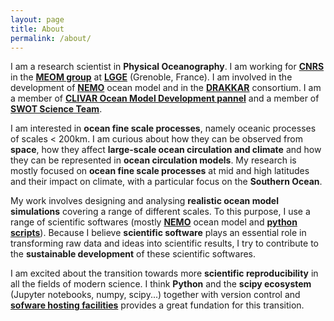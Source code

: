 ```yaml
---
layout: page
title: About
permalink: /about/
---
```


I am a research scientist in **Physical Oceanography**. I am working for **[CNRS](http://www.cnrs.fr/)** in the **[MEOM group](http://lgge.osug.fr/meom/)** at **[LGGE](http://lgge.osug.fr/)** (Grenoble, France). I am involved in the development of **[NEMO](http://www.nemo-ocean.eu/)** ocean model and in the **[DRAKKAR](http://www.drakkar-ocean.eu/)** consortium. I am a member of **[CLIVAR Ocean Model Development pannel](http://www.clivar.org/clivar-panels/omdp)** and a member of **[SWOT Science Team](https://swot.jpl.nasa.gov/science/sdt/)**. 


I am interested in **ocean fine scale processes**, namely oceanic processes of scales < 200km. I am curious about how they can be observed from **space**, how they affect **large-scale ocean circulation and climate** and how they can be represented in **ocean circulation models**. My research is mostly focused on **ocean fine scale processes** at mid and high latitudes and their impact on climate, with a particular focus on the **Southern Ocean**. 

My work involves designing and analysing **realistic ocean model simulations** covering a range of different scales. To this purpose, I use a range of scientific softwares (mostly **[NEMO](http://www.nemo-ocean.eu/)** ocean model and **[python scripts](http://servforge.legi.grenoble-inp.fr/projects/PyDom/wiki)**). 
Because I believe **scientific software** plays an essential role in transforming raw data and ideas into scientific results, I try to contribute to the **sustainable development** of these scientific softwares.

I am excited about the transition towards more **scientific reproducibility** in all the fields of modern science. 
I think **Python** and the **scipy ecosystem** (Jupyter notebooks, numpy, scipy...) together with version control and **[sofware hosting facilities](http://blog.jupyter.org/2015/05/07/rendering-notebooks-on-github/)** provides a great 
fundation for this transition. 
